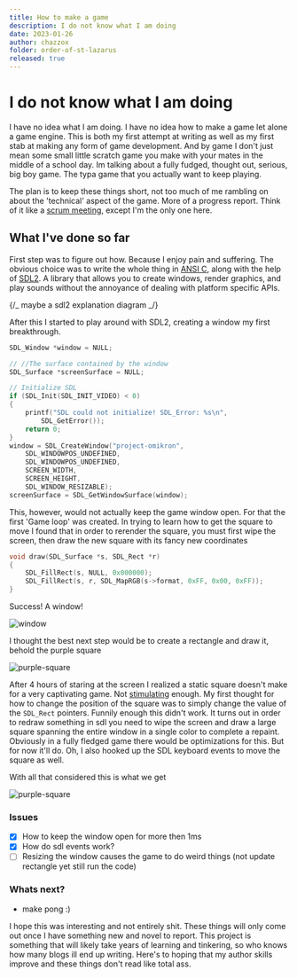 ```yaml
---
title: How to make a game
description: I do not know what I am doing
date: 2023-01-26
author: chazzox
folder: order-of-st-lazarus
released: true
---
```


# I do not know what I am doing

I have no idea what I am doing. I have no idea how to make a game let alone a game
engine. This is both my first attempt at writing as well as my first stab at making
any form of game development. And by game I don't just mean some small little scratch
game you make with your mates in the middle of a school day. Im talking about a fully
fudged, thought out, serious, big boy game. The typa game that you actually want to
keep playing.

The plan is to keep these things short, not too much of me rambling on about the
'technical' aspect of the game. More of a progress report. Think of it like a
[scrum meeting](https://www.productplan.com/glossary/scrum-meeting/), except I'm the
only one here.

## What I've done so far

First step was to figure out how. Because I enjoy pain and suffering. The obvious
choice was to write the whole thing in
[ANSI C](https://en.wikipedia.org/wiki/ANSI_C), along with the help of
[SDL2](https://wiki.libsdl.org/SDL2/FrontPage). A library that allows you to create
windows, render graphics, and play sounds without the annoyance of dealing with
platform specific APIs.

{/_ maybe a sdl2 explanation diagram _/}

After this I started to play around with SDL2, creating a window my first
breakthrough.

```c
SDL_Window *window = NULL;

// //The surface contained by the window
SDL_Surface *screenSurface = NULL;

// Initialize SDL
if (SDL_Init(SDL_INIT_VIDEO) < 0)
{
    printf("SDL could not initialize! SDL_Error: %s\n",
        SDL_GetError());
    return 0;
}
window = SDL_CreateWindow("project-omikron",
    SDL_WINDOWPOS_UNDEFINED,
    SDL_WINDOWPOS_UNDEFINED,
    SCREEN_WIDTH,
    SCREEN_HEIGHT,
    SDL_WINDOW_RESIZABLE);
screenSurface = SDL_GetWindowSurface(window);
```

This, however, would not actually keep the game window open. For that the first 'Game
loop' was created. In trying to learn how to get the square to move I found that in
order to rerender the square, you must first wipe the screen, then draw the new
square with its fancy new coordinates

```c
void draw(SDL_Surface *s, SDL_Rect *r)
{
    SDL_FillRect(s, NULL, 0x000000);
    SDL_FillRect(s, r, SDL_MapRGB(s->format, 0xFF, 0x00, 0xFF));
}
```

Success! A window!

![window](/blog-assets/window.png)

I thought the best next step would be to create a rectangle and draw it, behold the
purple square

![purple-square](/blog-assets/square.png)

After 4 hours of staring at the screen I realized a static square doesn't make for a
very captivating game. Not [stimulating](https://www.youtube.com/watch?v=d53KEMoH90o)
enough. My first thought for how to change the position of the square was to simply
change the value of the `SDL_Rect` pointers. Funnily enough this didn't work. It
turns out in order to redraw something in sdl you need to wipe the screen and draw a
large square spanning the entire window in a single color to complete a repaint.
Obviously in a fully fledged game there would be optimizations for this. But for now
it'll do. Oh, I also hooked up the SDL keyboard events to move the square as well.

With all that considered this is what we get

![purple-square](/blog-assets/output.gif)

### Issues

-   [x] How to keep the window open for more then 1ms
-   [x] How do sdl events work?
-   [ ] Resizing the window causes the game to do weird things (not update rectangle
        yet still run the code)

### Whats next?

-   make pong :)

I hope this was interesting and not entirely shit. These things will only come out
once I have something new and novel to report. This project is something that will
likely take years of learning and tinkering, so who knows how many blogs ill end up
writing. Here's to hoping that my author skills improve and these things don't read
like total ass.
